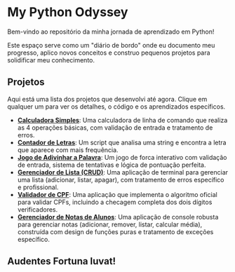 # My Python Odyssey 

Bem-vindo ao repositório da minha jornada de aprendizado em Python!

Este espaço serve como um "diário de bordo" onde eu documento meu progresso, aplico novos conceitos e construo pequenos projetos para solidificar meu conhecimento.

## Projetos

Aqui está uma lista dos projetos que desenvolvi até agora. Clique em qualquer um para ver os detalhes, o código e os aprendizados específicos.

-   **[Calculadora Simples](./projetos-simples/calculadora-simples/)**: Uma calculadora de linha de comando que realiza as 4 operações básicas, com validação de entrada e tratamento de erros.
-   **[Contador de Letras](./projetos-simples/contador-de-letras/)**: Um script que analisa uma string e encontra a letra que aparece com mais frequência.
-   **[Jogo de Adivinhar a Palavra](./projetos-simples/jogo-de-adivinhacao/)**: Um jogo de forca interativo com validação de entrada, sistema de tentativas e lógica de pontuação perfeita.
-   **[Gerenciador de Lista (CRUD)](./projetos-simples/gerenciador-de-lista/)**: Uma aplicação de terminal para gerenciar uma lista (adicionar, listar, apagar), com tratamento de erros específico e profissional.
-   **[Validador de CPF](./projetos-simples/validador-cpf/)**: Uma aplicação que implementa o algoritmo oficial para validar CPFs, incluindo a checagem completa dos dois dígitos verificadores.
-   **[Gerenciador de Notas de Alunos](./projetos-simples/gerenciador-de-notas/)**: Uma aplicação de console robusta para gerenciar notas (adicionar, remover, listar, calcular média), construída com design de funções puras e tratamento de exceções específico.

## Audentes Fortuna Iuvat!
